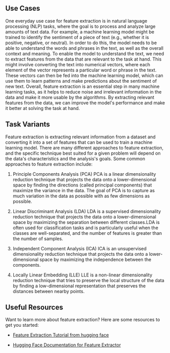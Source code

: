 ## Use Cases

One everyday use case for feature extraction is in natural language processing (NLP) tasks, where the goal is to process and analyze large amounts of text data. For example, a machine learning model might be trained to identify the sentiment of a piece of text (e.g., whether it is positive, negative, or neutral). In order to do this, the model needs to be able to understand the words and phrases in the text, as well as the overall context and meaning.
To enable the model to understand the text, we need to extract features from the data that are relevant to the task at hand. This might involve converting the text into numerical vectors, where each element of the vector represents a particular word or phrase in the text. These vectors can then be fed into the machine learning model, which can use them to learn patterns and make predictions about the sentiment of new text.
Overall, feature extraction is an essential step in many machine learning tasks, as it helps to reduce noise and irrelevant information in the data and make it more usable by the algorithms. By extracting relevant features from the data, we can improve the model's performance and make it better at solving the task at hand.
 
## Task Variants

Feature extraction is extracting relevant information from a dataset and converting it into a set of features that can be used to train a machine learning model. There are many different approaches to feature extraction, and the specific technique best suited for a given problem will depend on the data's characteristics and the analysis's goals. Some common approaches to feature extraction include:

1) Principle Components Analysis (PCA)
PCA is a linear dimensionality reduction technique that projects the data onto a lower-dimensional space by finding the directions (called principal components) that maximize the variance in the data. The goal of PCA is to capture as much variation in the data as possible with as few dimensions as possible.

2) Linear Discriminant Analysis (LDA)
LDA is a supervised dimensionality reduction technique that projects the data onto a lower-dimensional space by maximizing the separation between different classes.LDA is often used for classification tasks and is particularly useful when the classes are well-separated, and the number of features is greater than the number of samples.

3) Independent Component Analysis (ICA)
ICA is an unsupervised dimensionality reduction technique that projects the data onto a lower-dimensional space by maximizing the independence between the components.

4) Locally Linear Embedding (LLE)
LLE is a non-linear dimensionality reduction technique that tries to preserve the local structure of the data by finding a low-dimensional representation that preserves the distances between nearby points.




## Useful Resources

Want to learn more about feature extraction? Here are some resources to get you started:

- [Feature Extraction Tutorial from hugging face](https://huggingface.co/docs/timm/feature_extraction)

- [Hugging Face Documentation for Feature Extractor](https://huggingface.co/transformers/v4.7.0/main_classes/feature_extractor.html)

